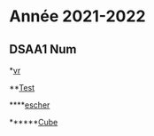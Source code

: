 # Année 2021-2022

## DSAA1 Num
*[vr](https://zuomarage.github.io/zuomarage_paysages/vr.html)  

**[Test](https://zuomarage.github.io/zuomarage_paysages/caca.html)   

****[escher](https://zuomarage.github.io/zuomarage_paysages/eschejulie.html)  

******[Cube](https://zuomarage.github.io/zuomarage_paysages/cube.html) 
